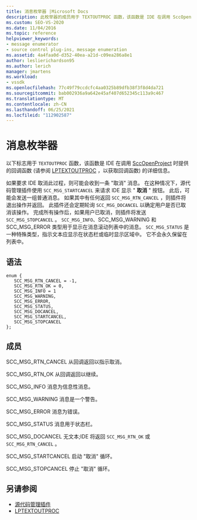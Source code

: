```yaml
---
title: 消息枚举器 |Microsoft Docs
description: 此枚举器的成员用于 TEXTOUTPROC 函数，该函数是 IDE 在调用 SccOpenProject 时提供的回调函数。
ms.custom: SEO-VS-2020
ms.date: 11/04/2016
ms.topic: reference
helpviewer_keywords:
- message enumerator
- source control plug-ins, message enumeration
ms.assetid: 4a4faa0d-d352-40ea-a21d-c09ea286a8e1
author: leslierichardson95
ms.author: lerich
manager: jmartens
ms.workload:
- vssdk
ms.openlocfilehash: 77c49f79ccdcfc4aa0325b89dfb38f3f8d4da721
ms.sourcegitcommit: bab002936a9a642e45af407d652345c113a9c467
ms.translationtype: MT
ms.contentlocale: zh-CN
ms.lasthandoff: 06/25/2021
ms.locfileid: "112902587"
---
```

# <a name="message-enumerator"></a>消息枚举器
以下标志用于 `TEXTOUTPROC` 函数，该函数是 IDE 在调用 [SccOpenProject](../extensibility/sccopenproject-function.md) 时提供的回调函数 (请参阅 [LPTEXTOUTPROC](../extensibility/lptextoutproc.md) ，以获取回调函数) 的详细信息。

 如果要求 IDE 取消此过程，则可能会收到一条 "取消" 消息。 在这种情况下，源代码管理插件使用 `SCC_MSG_STARTCANCEL` 来请求 IDE 显示 " **取消** " 按钮。 此后，可能会发送一组普通消息。 如果其中有任何返回 `SCC_MSG_RTN_CANCEL` ，则插件将退出操作并返回。 此插件还会定期轮询 `SCC_MSG_DOCANCEL` 以确定用户是否已取消该操作。 完成所有操作后，如果用户已取消，则插件将发送 `SCC_MSG_STOPCANCEL` 。 `SCC_MSG_INFO`、SCC_MSG_WARNING 和 SCC_MSG_ERROR 类型用于显示在消息滚动列表中的消息。 `SCC_MSG_STATUS` 是一种特殊类型，指示文本应显示在状态栏或临时显示区域中。 它不会永久保留在列表中。

## <a name="syntax"></a>语法

```
enum { 
   SCC_MSG_RTN_CANCEL = -1, 
   SCC_MSG_RTN_OK = 0, 
   SCC_MSG_INFO = 1 
   SCC_MSG_WARNING, 
   SCC_MSG_ERROR, 
   SCC_MSG_STATUS, 
   SCC_MSG_DOCANCEL, 
   SCC_MSG_STARTCANCEL, 
   SCC_MSG_STOPCANCEL 
};
```

## <a name="members"></a>成员
 SCC_MSG_RTN_CANCEL 从回调返回以指示取消。

 SCC_MSG_RTN_OK 从回调返回以继续。

 SCC_MSG_INFO 消息为信息性消息。

 SCC_MSG_WARNING 消息是一个警告。

 SCC_MSG_ERROR 消息为错误。

 SCC_MSG_STATUS 消息用于状态栏。

 SCC_MSG_DOCANCEL 无文本;IDE 将返回 `SCC_MSG_RTN_OK` 或 `SCC_MSG_RTN_CANCEL` 。

 SCC_MSG_STARTCANCEL 启动 "取消" 循环。

 SCC_MSG_STOPCANCEL 停止 "取消" 循环。

## <a name="see-also"></a>另请参阅
- [源代码管理插件](../extensibility/source-control-plug-ins.md)
- [LPTEXTOUTPROC](../extensibility/lptextoutproc.md)
